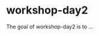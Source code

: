
# workshop-day2

<!-- badges: start -->
<!-- badges: end -->

The goal of workshop-day2 is to ...

